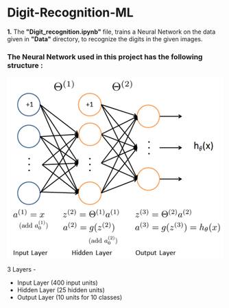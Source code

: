# Digit-Recognition-ML

**1.** The **"Digit_recognition.ipynb"** file, trains a Neural Network on the data given in **"Data"** directory, to recognize the digits in the given images.


### The Neural Network used in this project has the following structure :

   ![](Figures/neural_network.png)
   
   3 Layers -
   
   - Input Layer (400 input units)
   - Hidden Layer (25 hidden units)
   - Output Layer (10 units for 10 classes)
